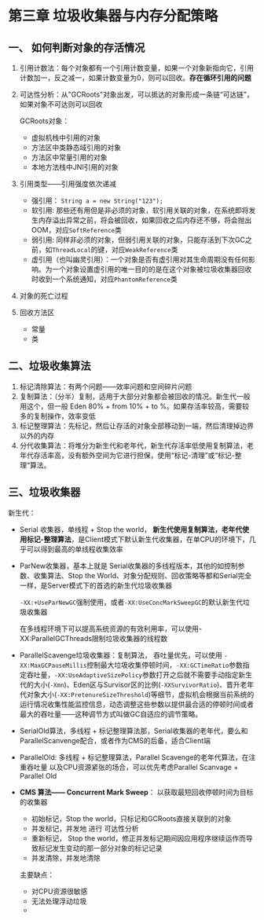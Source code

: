 # 第三章 垃圾收集器与内存分配策略

## 一、 如何判断对象的存活情况

1. 引用计数法：每个对象都有一个引用计数变量，如果一个对象新指向它，引用计数加一，反之减一，如果计数变量为0，则可以回收。**存在循环引用的问题**

2. 可达性分析：从"GCRoots"对象出发，可以抵达的对象形成一条链“可达链”，如果对象不可达则可以回收

   GCRoots对象：

   - 虚拟机栈中引用的对象
   - 方法区中类静态域引用的对象
   - 方法区中常量引用的对象
   - 本地方法栈中JNI引用的对象

3. 引用类型——引用强度依次递减
   - 强引用： `String a = new String("123");`
   - 软引用: 那些还有用但是非必须的对象，软引用关联的对象，在系统即将发生内存溢出异常之前，将会被回收，如果回收之后内存还不够，将会抛出OOM，对应`SoftReference`类
   - 弱引用: 同样非必须的对象，但弱引用关联的对象，只能存活到下次GC之前，如`ThreadLocal`的键，对应`WeakReference`类
   - 虚引用（也叫幽灵引用）：一个对象是否有虚引用对其生命周期没有任何影响。为一个对象设置虚引用的唯一目的的是在这个对象被垃圾收集器回收时收到一个系统通知，对应`PhantomReference`类
4. 对象的死亡过程
5. 回收方法区
   - 常量
   - 类



## 二、垃圾收集算法

1. 标记清除算法：有两个问题——效率问题和空间碎片问题
2. 复制算法：（分半）复制，适用于大部分对象都会被回收的情况。新生代一般用这个，但一般 Eden 80% + from 10% + to %。如果存活率较高，需要较多的复制操作，效率变低
3. 标记整理算法：先标记，然后让存活的对象全部移动到一端，然后清理掉边界以外的内存
4. 分代收集算法：将堆分为新生代和老年代，新生代存活率低使用复制算法，老年代存活率高，没有额外空间为它进行担保，使用“标记-清理”或“标记-整理“算法。

## 三、垃圾收集器

新生代：

- Serial 收集器，单线程 + Stop the world， **新生代使用复制算法，老年代使用标记-整理算法**，是Client模式下默认新生代收集器，在单CPU的环境下，几乎可以得到最高的单线程收集效率

- ParNew收集器，基本上就是 Serial收集器的多线程版本，其他的如控制参数、收集算法、Stop the World、对象分配规则、回收策略等都和Serial完全一样，是Server模式下的首选的新生代垃圾收集器

   `-XX:+UseParNewGC`强制使用，或者`-XX:UseConcMarkSweepGC`的默认新生代垃圾收集器

  在多线程环境下可以提高系统资源的有效利用率，可以使用-XX:ParallelGCThreads限制垃圾收集器的线程数

- ParallelScavenge垃圾收集器：复制算法， 吞吐量优先，可以使用 `-XX:MaxGCPauseMillis`控制最大垃圾收集停顿时间，`-XX:GCTimeRatio`参数指定吞吐量，`-XX:UseAdaptiveSizePolicy`参数打开之后就不需要手动指定新生代的大小(`-Xmn`)、Eden区与Survisor区的比例(`-XXSurvivorRatio`)、晋升老年代对象大小(`-XX:PretenureSizeThreshold`)等细节，虚拟机会根据当前系统的运行情况收集性能监控信息，动态调整这些参数以提供最合适的停顿时间或者最大的吞吐量——这种调节方式叫做GC自适应的调节策略。

- SerialOld算法，多线程 + 标记整理算法那，Serial收集器的老年代，要么和ParallelScanvenge配合，或者作为CMS的后备，适合Client端

- ParallelOld: 多线程 + 标记整理算法，Parallel Scavenge的老年代算法，在注重吞吐量 以及CPU资源紧张的场合，可以优先考虑Parallel Scanvage + Parallel Old

- **CMS 算法—— Concurrent Mark Sweep**： 以获取最短回收停顿时间为目标的收集器

  - 初始标记，Stop the world，只标记和GCRoots直接关联到的对象
  - 并发标记，并发地 进行 可达性分析
  - 重新标记， Stop the world，修正并发标记期间因应用程序继续运作而导致标记发生变动的那一部分对象的标记记录
  - 并发清除，并发地清除

  主要缺点：

  - 对CPU资源很敏感
  - 无法处理浮动垃圾
  - 